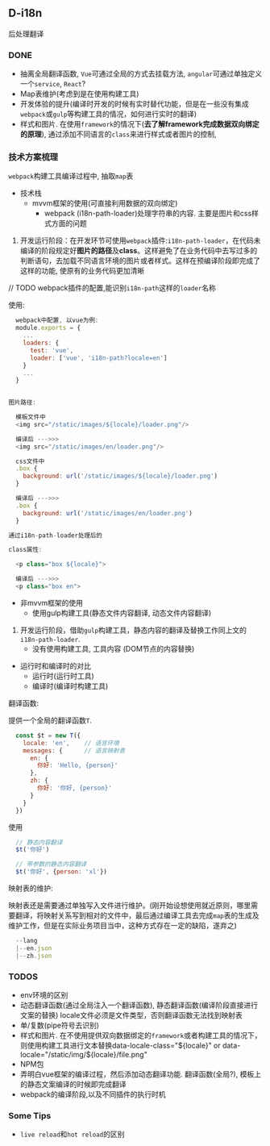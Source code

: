 ## D-i18n

后处理翻译

### DONE

* 抽离全局翻译函数, `Vue`可通过全局的方式去挂载方法, `angular`可通过单独定义一个`service`, `React`?
* Map表维护(考虑到是在使用构建工具)
* 开发体验的提升(编译时开发的时候有实时替代功能，但是在一些没有集成`webpack`或`gulp`等构建工具的情况，如何进行实时的翻译) 
* 样式和图片. 在使用`framework`的情况下(**去了解framework完成数据双向绑定的原理**), 通过添加不同语言的`class`来进行样式或者图片的控制, 

### 技术方案梳理

`webpack`构建工具编译过程中, 抽取`map`表

* 技术栈
  * mvvm框架的使用(可直接利用数据的双向绑定)
    * webpack (i18n-path-loader)处理字符串的内容. 主要是图片和css样式方面的问题
1. 开发运行阶段：在开发环节可使用`webpack`插件:`i18n-path-loader`，在代码未编译的阶段规定好**图片的路径**及**class**。这样避免了在业务代码中去写过多的判断语句，去加载不同语言环境的图片或者样式。这样在预编译阶段即完成了这样的功能, 使原有的业务代码更加清晰

// TODO webpack插件的配置,能识别`i18n-path`这样的`loader`名称

使用:
```javascript
  webpack中配置, 以vue为例:
  module.exports = {
    ...
    loaders: {
      test: 'vue',
      loader: ['vue', 'i18n-path?locale=en']
    }
    ...
  }
  

图片路径:

  模板文件中
  <img src="/static/images/${locale}/loader.png"/>

  编译后 --->>>
  <img src="/static/images/en/loader.png"/>

  css文件中
  .box {
    background: url('/static/images/${locale}/loader.png')
  }

  编译后 --->>>
  .box {
    background: url('/static/images/en/loader.png')
  }

通过i18n-path-loader处理后的

class属性:

  <p class="box ${locale}">

  编译后 --->>>
  <p class="box en">
```

  * 非mvvm框架的使用
    * 使用gulp构建工具(静态文件内容翻译, 动态文件内容翻译)
1. 开发运行阶段，借助`gulp`构建工具，静态内容的翻译及替换工作同上文的`i18n-path-loader`.
    * 没有使用构建工具, 工具内容 (DOM节点的内容替换)
* 运行时和编译时的对比
  * 运行时(运行时工具)
  * 编译时(编译时构建工具)

翻译函数:

提供一个全局的翻译函数`T`.

```javascript
  const $t = new T({
    locale: 'en',    // 语言环境
    messages: {      // 语言映射表
      en: {
        你好: 'Hello, {person}'
      },
      zh: {
        你好: '你好, {person}'
      }
    }
  })
```

使用

```javascript
  // 静态内容翻译
  $t('你好')

  // 带参数的静态内容翻译
  $t('你好', {person: 'xl'})
```

映射表的维护:

映射表还是需要通过单独写入文件进行维护。(刚开始设想使用就近原则，哪里需要翻译，将映射关系写到相对的文件中，最后通过编译工具去完成`map`表的生成及维护工作，但是在实际业务项目当中，这种方式存在一定的缺陷，遂弃之)

```javascript
  --lang
  |--en.json 
  |--zh.json
```

### TODOS
 
* env环境的区别
* 动态翻译函数(通过全局注入一个翻译函数), 静态翻译函数(编译阶段直接进行文案的替换) locale文件必须是文件类型，否则翻译函数无法找到映射表
* 单/复数(pipe符号去识别)
* 样式和图片. 在不使用提供双向数据绑定的`framework`或者构建工具的情况下，则使用构建工具进行文本替换data-locale-class="${locale}" or data-locale="/static/img/${locale}/file.png"
* NPM包
* 弄明白vue框架的编译过程，然后添加动态翻译功能. 翻译函数(全局?), 模板上的静态文案编译的时候即完成翻译
* webpack的编译阶段,以及不同插件的执行时机

### Some Tips

* `live reload`和`hot reload`的区别
